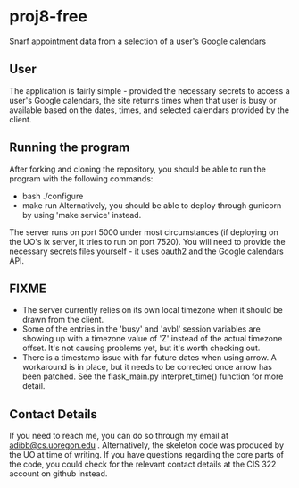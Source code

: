 # proj8-free
Snarf appointment data from a selection of a user's Google calendars 

## User
The application is fairly simple - provided the necessary secrets to
access a user's Google calendars, the site returns times when that user
is busy or available based on the dates, times, and selected calendars 
provided by the client.

## Running the program
After forking and cloning the repository, you should be able to run 
the program with the following commands:
* bash ./configure
* make run
Alternatively, you should be able to deploy through gunicorn by using 
'make service' instead.

The server runs on port 5000 under most circumstances (if deploying on the UO's
ix server, it tries to run on port 7520). You will need to provide the necessary
secrets files yourself - it uses oauth2 and the Google calendars API. 

## FIXME
* The server currently relies on its own local timezone when it should be
drawn from the client.
* Some of the entries in the 'busy' and 'avbl' session variables are showing up
with a timezone value of 'Z' instead of the actual timezone offset. It's not
causing problems yet, but it's worth checking out.
* There is a timestamp issue with far-future dates when using arrow. A workaround
is in place, but it needs to be corrected once arrow has been patched. See the
flask_main.py interpret_time() function for more detail.

## Contact Details
If you need to reach me, you can do so through my email at adibb@cs.uoregon.edu .
Alternatively, the skeleton code was produced by the UO at time of writing. 
If you have questions regarding the core parts of the code, you could 
check for the relevant contact details at the CIS 322 account on github instead.